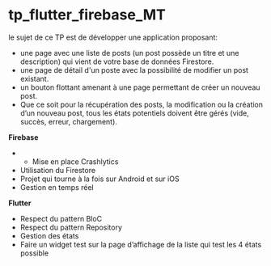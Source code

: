 # tp_flutter_firebase_MT

le sujet de ce TP est de développer une application proposant:

- une page avec une liste de posts (un post possède un titre et une description) qui vient de votre base de données Firestore.
- une page de détail d'un poste avec la possibilité de modifier un post existant.
- un bouton flottant amenant à une page permettant de créer un nouveau post.
- Que ce soit pour la récupération des posts, la modification ou la création d’un nouveau post, tous les états potentiels doivent être gérés (vide, succès, erreur, chargement).


**Firebase**
- - Mise en place Crashlytics
- Utilisation du Firestore
- Projet qui tourne à la fois sur Android et sur iOS
- Gestion en temps réel

**Flutter** 
- Respect du pattern BloC
- Respect du pattern Repository
- Gestion des états
- Faire un widget test sur la page d’affichage de la liste qui test les 4 états possible
